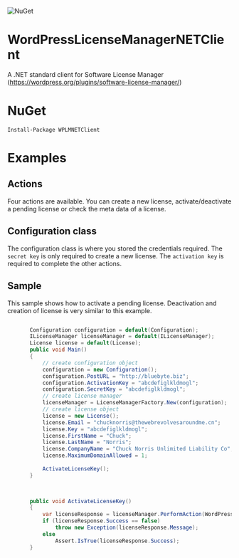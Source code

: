 ![NuGet](https://img.shields.io/nuget/v/WPLMNETClient.svg) 

# WordPressLicenseManagerNETClient
A .NET standard client for  Software License Manager (https://wordpress.org/plugins/software-license-manager/)


# NuGet

``` Install-Package WPLMNETClient ```
 
# Examples

## Actions 
Four actions are available. You can create a new license, activate/deactivate a pending license or check the meta data of a license.

## Configuration class

The configuration class is where you stored the credentials required. The ``` secret key ``` is only required to create a new license. The ``` activation key ``` is required to complete the other actions.

## Sample

This sample shows how to activate a pending license. Deactivation and creation of license is very similar to this example.

 ```csharp 
 
        Configuration configuration = default(Configuration);
        ILicenseManager licenseManager = default(ILicenseManager);
        License license = default(License);
        public void Main()
        {
            // create configuration object
            configuration = new Configuration();
            configuration.PostURL = "http://bluebyte.biz";
            configuration.ActivationKey = "abcdefiglkldmogl";
            configuration.SecretKey = "abcdefiglkldmogl";
            // create license manager
            licenseManager = LicenseManagerFactory.New(configuration);
            // create license object 
            license = new License();
            license.Email = "chucknorris@thewebrevolvesaroundme.cn";
            license.Key = "abcdefiglkldmogl";
            license.FirstName = "Chuck";
            license.LastName = "Norris";
            license.CompanyName = "Chuck Norris Unlimited Liability Co";
            license.MaximumDomainAllowed = 1;
        
            ActivateLicenseKey();
        }


        
        public void ActivateLicenseKey()
        {
            var licenseResponse = licenseManager.PerformAction(WordPressLicenseManagerNETClient.Consts.Action.Activate, license);
            if (licenseResponse.Success == false)
                throw new Exception(licenseResponse.Message);
            else
                Assert.IsTrue(licenseResponse.Success);
        }
 ```


